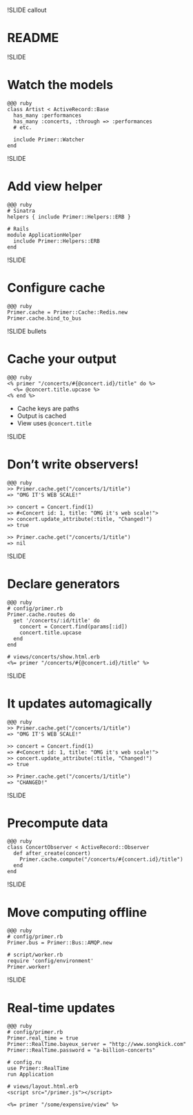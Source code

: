!SLIDE callout
# README


!SLIDE
# Watch the models

    @@@ ruby
    class Artist < ActiveRecord::Base
      has_many :performances
      has_many :concerts, :through => :performances
      # etc.
      
      include Primer::Watcher
    end


!SLIDE
# Add view helper

    @@@ ruby
    # Sinatra
    helpers { include Primer::Helpers::ERB }
    
    # Rails
    module ApplicationHelper
      include Primer::Helpers::ERB
    end


!SLIDE
# Configure cache

    @@@ ruby
    Primer.cache = Primer::Cache::Redis.new
    Primer.cache.bind_to_bus


!SLIDE bullets
# Cache your output

    @@@ ruby
    <% primer "/concerts/#{@concert.id}/title" do %>
      <%= @concert.title.upcase %>
    <% end %>

* Cache keys are paths
* Output is cached
* View uses `@concert.title`


!SLIDE
# Don’t write observers!

    @@@ ruby
    >> Primer.cache.get("/concerts/1/title")
    => "OMG IT'S WEB SCALE!"
    
    >> concert = Concert.find(1)
    => #<Concert id: 1, title: "OMG it's web scale!">
    >> concert.update_attribute(:title, "Changed!")
    => true
    
    >> Primer.cache.get("/concerts/1/title")
    => nil


!SLIDE
# Declare generators

    @@@ ruby
    # config/primer.rb
    Primer.cache.routes do
      get '/concerts/:id/title' do
        concert = Concert.find(params[:id])
        concert.title.upcase
      end
    end
    
    # views/concerts/show.html.erb
    <%= primer "/concerts/#{@concert.id}/title" %>


!SLIDE
# It updates automagically

    @@@ ruby
    >> Primer.cache.get("/concerts/1/title")
    => "OMG IT'S WEB SCALE!"
    
    >> concert = Concert.find(1)
    => #<Concert id: 1, title: "OMG it's web scale!">
    >> concert.update_attribute(:title, "Changed!")
    => true
    
    >> Primer.cache.get("/concerts/1/title")
    => "CHANGED!"


!SLIDE
# Precompute data

    @@@ ruby
    class ConcertObserver < ActiveRecord::Observer
      def after_create(concert)
        Primer.cache.compute("/concerts/#{concert.id}/title")
      end
    end


!SLIDE
# Move computing offline

    @@@ ruby
    # config/primer.rb
    Primer.bus = Primer::Bus::AMQP.new
    
    # script/worker.rb
    require 'config/environment'
    Primer.worker!


!SLIDE
# Real-time updates

    @@@ ruby
    # config/primer.rb
    Primer.real_time = true
    Primer::RealTime.bayeux_server = "http://www.songkick.com"
    Primer::RealTime.password = "a-billion-concerts"
    
    # config.ru
    use Primer::RealTime
    run Application
    
    # views/layout.html.erb
    <script src="/primer.js"></script>
    
    <%= primer "/some/expensive/view" %>

